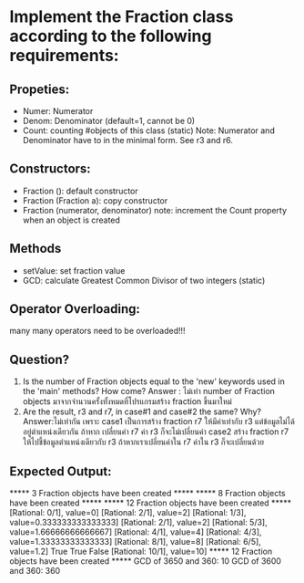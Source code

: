 ﻿# Implement the Fraction class according to the following requirements:

## Propeties:
- Numer: Numerator
- Denom: Denominator (default=1, cannot be 0)
- Count: counting #objects of this class (static)
Note: Numerator and Denominator have to in the minimal form.
      See r3 and r6.

## Constructors:
- Fraction (): default constructor
- Fraction (Fraction a): copy constructor
- Fraction (numerator, denominator)
note: increment the Count property when an object is created

## Methods
- setValue: set fraction value
- GCD: calculate Greatest Common Divisor of two integers (static)

## Operator Overloading:
many many operators need to be overloaded!!! 

## Question?
1. Is the number of Fraction objects equal to the 'new' keywords used
   in the 'main' methods? How come?
	Answer : ไม่เท่า number of Fraction objects มาจากจำนวนครั้งทั้งหมดที่โปรแกรมสร้าง fraction ขึ้นมาใหม่
2. Are the result, r3 and r7, in case#1 and case#2 the same? Why?
	Answer:ไม่เท่ากัน เพราะ case1 เป็นการสร้าง fraction r7 ให้มีค่าเท่ากับ r3 แต่ข้อมูลไม่ได้อยู่ตำแหน่งเดียวกัน
	ถ้าหาก เปลี่ยนค่า r7 ค่า r3 ก็จะไม่เปลี่ยนค่า case2 สร้าง fraction r7 ให้ไปชี้ข้อมูลตำแหน่งเดียวกับ r3 ถ้าหากเราเปลี่ยนค่าใน r7 ค่าใน r3 ก็จะเปลี่ยนด้วย


## Expected Output:

***** 3 Fraction objects have been created *****
***** 8 Fraction objects have been created *****
***** 12 Fraction objects have been created *****
[Rational: 0/1], value=0]
[Rational: 2/1], value=2]
[Rational: 1/3], value=0.333333333333333]
[Rational: 2/1], value=2]
[Rational: 5/3], value=1.66666666666667]
[Rational: 4/1], value=4]
[Rational: 4/3], value=1.33333333333333]
[Rational: 8/1], value=8]
[Rational: 6/5], value=1.2]
True
True
False
[Rational: 10/1], value=10]
***** 12 Fraction objects have been created *****
GCD of 3650 and 360: 10
GCD of 3600 and 360: 360

